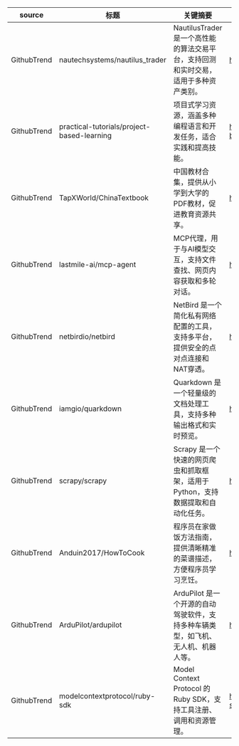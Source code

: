 | source | 标题 | 关键摘要 | URL |
|---|---|---|---|
| GithubTrend | nautechsystems/nautilus_trader | NautilusTrader 是一个高性能的算法交易平台，支持回测和实时交易，适用于多种资产类别。 | https://github.com/nautechsystems/nautilus_trader |
| GithubTrend | practical-tutorials/project-based-learning | 项目式学习资源，涵盖多种编程语言和开发任务，适合实践和提高技能。 | https://github.com/practical-tutorials/project-based-learning |
| GithubTrend | TapXWorld/ChinaTextbook | 中国教材合集，提供从小学到大学的PDF教材，促进教育资源共享。 | https://github.com/TapXWorld/ChinaTextbook |
| GithubTrend | lastmile-ai/mcp-agent | MCP代理，用于与AI模型交互，支持文件查找、网页内容获取和多轮对话。 | https://github.com/lastmile-ai/mcp-agent |
| GithubTrend | netbirdio/netbird | NetBird 是一个简化私有网络配置的工具，支持多平台，提供安全的点对点连接和NAT穿透。 | https://github.com/netbirdio/netbird |
| GithubTrend | iamgio/quarkdown | Quarkdown 是一个轻量级的文档处理工具，支持多种输出格式和实时预览。 | https://github.com/iamgio/quarkdown |
| GithubTrend | scrapy/scrapy | Scrapy 是一个快速的网页爬虫和抓取框架，适用于Python，支持数据提取和自动化任务。 | https://github.com/scrapy/scrapy |
| GithubTrend | Anduin2017/HowToCook | 程序员在家做饭方法指南，提供清晰精准的菜谱描述，方便程序员学习烹饪。 | https://github.com/Anduin2017/HowToCook |
| GithubTrend | ArduPilot/ardupilot | ArduPilot 是一个开源的自动驾驶软件，支持多种车辆类型，如飞机、无人机、机器人等。 | https://github.com/ArduPilot/ardupilot |
| GithubTrend | modelcontextprotocol/ruby-sdk | Model Context Protocol 的 Ruby SDK，支持工具注册、调用和资源管理。 | https://github.com/modelcontextprotocol/ruby-sdk |